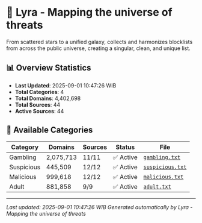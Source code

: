 # 🌌 Lyra - Mapping the universe of threats

From scattered stars to a unified galaxy, collects and harmonizes blocklists from across the public universe, creating a singular, clean, and unique list.

## 📊 Overview Statistics

- **Last Updated**: 2025-09-01 10:47:26 WIB
- **Total Categories**: 4
- **Total Domains**: 4,402,698
- **Total Sources**: 44
- **Active Sources**: 44

## 📂 Available Categories

| Category | Domains | Sources | Status | File |
|----------|---------|---------|--------|------|
| Gambling | 2,075,713 | 11/11 | ✅ Active | [`gambling.txt`](blocklist/gambling.txt) |
| Suspicious | 445,509 | 12/12 | ✅ Active | [`suspicious.txt`](blocklist/suspicious.txt) |
| Malicious | 999,618 | 12/12 | ✅ Active | [`malicious.txt`](blocklist/malicious.txt) |
| Adult | 881,858 | 9/9 | ✅ Active | [`adult.txt`](blocklist/adult.txt) |


---

*Last updated: 2025-09-01 10:47:26 WIB*
*Generated automatically by Lyra - Mapping the universe of threats*
